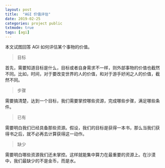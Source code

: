 ```yaml
---
layout: post
title:  "AGI 价值评估"
date: 2019-02-25
categories: project public
txtmode: true
tags: [agi]
---
```


本文试图回答 AGI 如何评估某个事物的价值。

> 目标

首先，需要知道目标是什么，目标或者自身需求不一样，则外部事物的价值也截然不同。比如，时间，对于要改变世界的人的价值，和对于游手好闲之人的价值，截然不同。

> 步骤

需要搞清楚，达到一个目标，我们需要掌控哪些资源，完成哪些步骤，满足哪些条件。

> 已有

需要明白我们已经具备那些资源。假设，我们的目标是获得一本书，那么当我们获得书之后，就不必再去计算获得这一动作。

> 缺少

需要明白哪些资源我们还未掌控。这样就能集中算力在最重要的资源上。在沙漠中，我们最缺少的不是金币，而是水。

